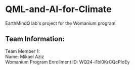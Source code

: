 # QML-and-AI-for-Climate
EarthMindQ lab's project for the Womanium program.


## Team Information: ##

Team Member 1: <br/>
Name: Mikael Aziz <br/>
Womanium Program Enrollment ID: WQ24-i1bI0KrCQcPIoEy <br/>
